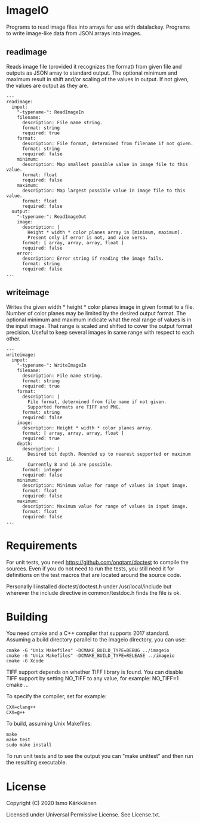 # ImageIO

Programs to read image files into arrays for use with datalackey. Programs
to write image-like data from JSON arrays into images.

## readimage

Reads image file (provided it recognizes the format) from given file and
outputs as JSON array to standard output. The optional minimum and maximum
result in shift and/or scaling of the values in output. If not given, the
values are output as they are.

```
---
readimage:
  input:
    "-typename-": ReadImageIn
    filename:
      description: File name string.
      format: string
      required: true
    format:
      description: File format, determined from filename if not given.
      format: string
      required: false
    minimum:
      description: Map smallest possible value in image file to this value.
      format: float
      required: false
    maximum:
      description: Map largest possible value in image file to this value.
      format: float
      required: false
  output:
    "-typename-": ReadImageOut
    image:
      description: |
        Height * width * color planes array in [minimum, maximum].
        Present only if error is not, and vice versa.
      format: [ array, array, array, float ]
      required: false
    error:
      description: Error string if reading the image fails.
      format: string
      required: false
...
```

## writeimage

Writes the given width * height * color planes image in given format to a file.
Number of color planes may be limited by the desired output format. The
optional minimum and maximum indicate what the real range of values is in the
input image. That range is scaled and shifted to cover the output format
precision. Useful to keep several images in same range with respect to each
other.

```
---
writeimage:
  input:
    "-typename-": WriteImageIn
    filename:
      description: File name string.
      format: string
      required: true
    format:
      description: |
        File format, determined from file name if not given.
        Supported formats are TIFF and PNG.
      format: string
      required: false
    image:
      description: Height * width * color planes array.
      format: [ array, array, array, float ]
      required: true
    depth:
      description: |
        Desired bit depth. Rounded up to nearest supported or maximum 16.
        Currently 8 and 16 are possible.
      format: integer
      required: false
    minimum:
      description: Minimum value for range of values in input image.
      format: float
      required: false
    maximum:
      description: Maximum value for range of values in input image.
      format: float
      required: false
...
```

# Requirements

For unit tests, you need https://github.com/onqtam/doctest to compile the
sources. Even if you do not need to run the tests, you still need it for
definitions on the test macros that are located around the source code.

Personally I installed doctest/doctest.h under /usr/local/include but wherever
the include directive in common/testdoc.h finds the file is ok.

# Building

You need cmake and a C++ compiler that supports 2017 standard. Assuming a build
directory parallel to the imageio directory, you can use:

    cmake -G "Unix Makefiles" -DCMAKE_BUILD_TYPE=DEBUG ../imageio
    cmake -G "Unix Makefiles" -DCMAKE_BUILD_TYPE=RELEASE ../imageio
    cmake -G Xcode

TIFF support depends on whether TIFF library is found. You can disable TIFF
support by setting NO_TIFF to any value, for example: NO_TIFF=1 cmake ...

To specify the compiler, set for example:

    CXX=clang++
    CXX=g++

To build, assuming Unix Makefiles:

    make
    make test
    sudo make install

To run unit tests and to see the output you can "make unittest" and then run
the resulting executable.

# License

Copyright (C) 2020 Ismo Kärkkäinen

Licensed under Universal Permissive License. See License.txt.
